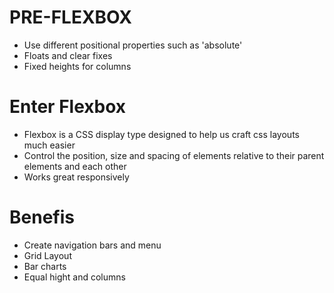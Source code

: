 # PRE-FLEXBOX

- Use different positional properties such as 'absolute'
- Floats and clear fixes
- Fixed heights for columns

# Enter Flexbox

- Flexbox is a CSS display type designed to help us craft css layouts much easier
- Control the position, size and spacing of elements relative to their parent elements and each other
- Works great responsively

# Benefis

- Create navigation bars and menu
- Grid Layout
- Bar charts
- Equal hight and columns
